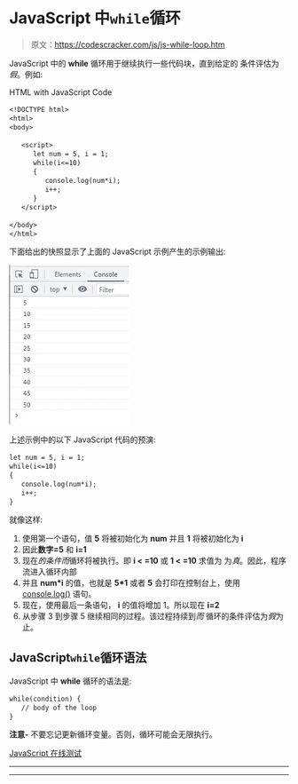 # JavaScript 中`while`循环

> 原文：<https://codescracker.com/js/js-while-loop.htm>

JavaScript 中的 **while** 循环用于继续执行一些代码块，直到给定的 条件评估为*假*。例如:

HTML with JavaScript Code

```
<!DOCTYPE html>
<html>
<body>

   <script>
      let num = 5, i = 1;
      while(i<=10)
      {
         console.log(num*i);
         i++;
      }
   </script>

</body>
</html>
```

下面给出的快照显示了上面的 JavaScript 示例产生的示例输出:

![while loop example in javascript](img/75d9a293dfa135ee0423e2ba71f321e3.png)

上述示例中的以下 JavaScript 代码的预演:

```
let num = 5, i = 1;
while(i<=10)
{
   console.log(num*i);
   i++;
}
```

就像这样:

1.  使用第一个语句，值 **5** 将被初始化为 **num** 并且 **1** 将被初始化为 **i**
2.  因此**数字=5** 和 **i=1**
3.  现在*的条件而*循环将被执行。即 **i < =10** 或 **1 < =10** 求值为 为*真*。因此，程序流进入循环内部
4.  并且 **num*i** 的值，也就是 **5*1** 或者 **5** 会打印在控制台上，使用 [console.log()](/js/js-console-log.htm) 语句。
5.  现在，使用最后一条语句， **i** 的值将增加 1。所以现在 **i=2**
6.  从步骤 3 到步骤 5 继续相同的过程。该过程持续到*而* 循环的条件评估为*假*为止。

## JavaScript`while`循环语法

JavaScript 中 **while** 循环的语法是:

```
while(condition) {
   // body of the loop
}
```

**注意-** 不要忘记更新循环变量。否则，循环可能会无限执行。

[JavaScript 在线测试](/exam/showtest.php?subid=6)

* * *

* * *